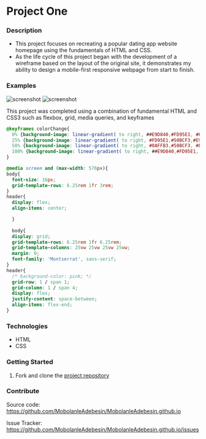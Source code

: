 # Project One
### Description 
- This project focuses on recreating a popular dating app website homepage using the fundamentals of HTML and CSS. 
- As the life cycle of this project began with the development of a wireframe based on the layout of the original site, it demonstrates my ability to design a mobile-first responsive webpage from start to finish. 

### Examples
![screenshot](https://raw.githubusercontent.com/MobolanleAdebesin/MobolanleAdebesin.github.io/master/Desktop%20Version%20Tinder%20Image%20Grab.png "screen Grab")
![screenshot](https://raw.githubusercontent.com/MobolanleAdebesin/MobolanleAdebesin.github.io/master/Mobile%20Version%20Tinder%20Image%20Grab.png)

This project was completed using a combination of fundamental HTML and CSS3 such as flexbox, grid, media queries, and keyframes 
``` css 
@keyframes colorChange{
  0% {background-image: linear-gradient( to right, ##E9D840,#FD95E1, #6D4CDE);}
  25% {background-image: linear-gradient( to right, #FD95E1,#50BCF3,#E9D840);}
  50% {background-image: linear-gradient( to right, #0AFFB3,#50BCF3, #FD95E1);}
  100% {background-image: linear-gradient( to right, ##E9D840,#FD95E1, #6D4CDE);}
}

@media screen and (max-width: 576px){
body{
  font-size: 16px;
  grid-template-rows: 6.25rem 1fr 3rem;
}
header{
  display: flex;
  align-items: center;

  }
  
  body{
  display: grid;
  grid-template-rows: 6.25rem 1fr 6.25rem;
  grid-template-columns: 25vw 25vw 25vw 25vw;
  margin: 0;
  font-family: 'Montserrat', sans-serif;
}
header{
  /* background-color: pink; */
  grid-row: 1 / span 1;
  grid-column: 1 / span 4;
  display: flex;
  justify-content: space-between;
  align-items: flex-end;
}
```

### Technologies 
- HTML 
- CSS 

### Getting Started 
1. Fork and clone the [project repository](https://github.com/MobolanleAdebesin/MobolanleAdebesin.github.io)

### Contribute 
Source code: https://github.com/MobolanleAdebesin/MobolanleAdebesin.github.io

Issue Tracker: https://github.com/MobolanleAdebesin/MobolanleAdebesin.github.io/issues
